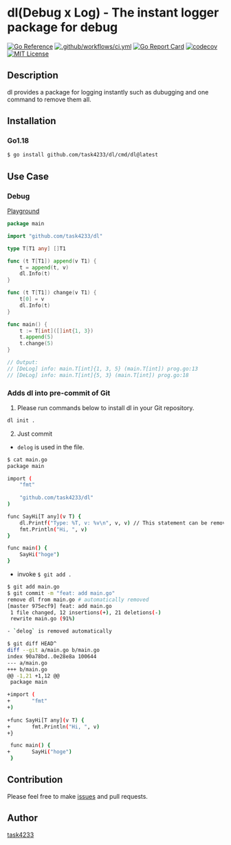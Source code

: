 dl(Debug x Log) - The instant logger package for debug
======

[![Go Reference](https://pkg.go.dev/badge/github.com/task4233/dl.svg)](https://pkg.go.dev/github.com/task4233/dl)
[![.github/workflows/ci.yml](https://github.com/task4233/dl/actions/workflows/ci.yml/badge.svg)](https://github.com/task4233/dl/actions/workflows/ci.yml)
[![Go Report Card](https://goreportcard.com/badge/github.com/task4233/dl)](https://goreportcard.com/report/github.com/task4233/dl)
[![codecov](https://codecov.io/gh/task4233/dl/branch/main/graph/badge.svg?token=xrhysp4Tzf)](https://codecov.io/gh/task4233/dl)
[![MIT License](http://img.shields.io/badge/license-MIT-blue.svg?style=flat)](LICENSE)

## Description

dl provides a package for logging instantly such as dubugging and one command to remove them all.

## Installation
### Go1.18

```bash
$ go install github.com/task4233/dl/cmd/dl@latest
```

## Use Case
### Debug

[Playground](https://go.dev/play/p/0uRBXppq1x4)
```go
package main

import "github.com/task4233/dl"

type T[T1 any] []T1

func (t T[T1]) append(v T1) {
	t = append(t, v)
	dl.Info(t)
}

func (t T[T1]) change(v T1) {
	t[0] = v
	dl.Info(t)
}

func main() {
	t := T[int]([]int{1, 3})
	t.append(5)
	t.change(5)
}

// Output:
// [DeLog] info: main.T[int]{1, 3, 5} (main.T[int]) prog.go:13
// [DeLog] info: main.T[int]{5, 3} (main.T[int]) prog.go:18
```

### Adds dl into pre-commit of Git
1. Please run commands below to install dl in your Git repository.

```bash
dl init .
```

2. Just commit

- `delog` is used in the file.

```bash
$ cat main.go 
package main

import (
	"fmt"
	
	"github.com/task4233/dl"
)

func SayHi[T any](v T) {
	dl.Printf("Type: %T, v: %v\n", v, v) // This statement can be removed by `$ dl clean main.go`
	fmt.Println("Hi, ", v)
}

func main() {
    SayHi("hoge")
}
```

- invoke `$ git add .`

```bash
$ git add main.go
$ git commit -m "feat: add main.go"
remove dl from main.go # automatically removed
[master 975ecf9] feat: add main.go
 1 file changed, 12 insertions(+), 21 deletions(-)
 rewrite main.go (91%)

- `delog` is removed automatically

$ git diff HEAD^
diff --git a/main.go b/main.go
index 90a78bd..0e28e8a 100644
--- a/main.go
+++ b/main.go
@@ -1,21 +1,12 @@
 package main

+import (
+       "fmt"
+)
 
+func SayHi[T any](v T) {
+       fmt.Println("Hi, ", v)
+}

 func main() {
+       SayHi("hoge")
 }
```

## Contribution
Please feel free to make [issues](https://github.com/task4233/dl/issues/new/choose) and pull requests.

## Author
[task4233](https://task4233.dev)
